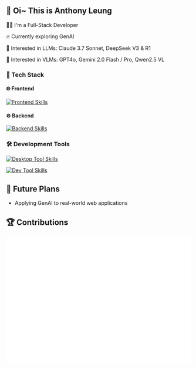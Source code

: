 ## 👋 Oi~ This is Anthony Leung

🧙‍♀️ I'm a Full-Stack Developer

🔥 Currently exploring GenAI

🚀 Interested in LLMs: Claude 3.7 Sonnet, DeepSeek V3 & R1

🎨 Interested in VLMs: GPT4o, Gemini 2.0 Flash / Pro, Qwen2.5 VL

### 🍜 Tech Stack

#### 🌐 Frontend

[![Frontend Skills](https://skillicons.dev/icons?i=ts,js,html,css,nodejs,react,nextjs,prisma,tailwindcss)](https://skillicons.dev)

#### ⚙️ Backend

[![Backend Skills](https://skillicons.dev/icons?i=python,fastapi,flask,go,java,spring)](https://skillicons.dev)

### 🛠️ Development Tools

[![Desktop Tool Skills](https://skillicons.dev/icons?i=apple,vscode,idea,neovim)](https://skillicons.dev)

[![Dev Tool Skills](https://skillicons.dev/icons?i=vercel,cloudflare,nginx,mysql,postgresql,redis,docker,k8s,grafana,pnpm,bun)](https://skillicons.dev)

## 🌄 Future Plans

- Applying GenAI to real-world web applications

## 🏆 Contributions

![Metrics](/metrics.plugin.isocalendar.fullyear.svg)
